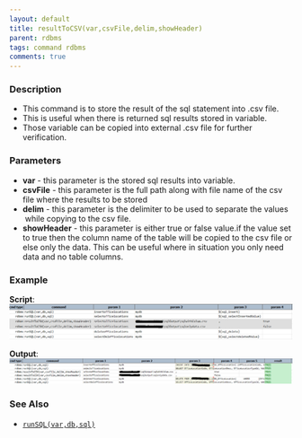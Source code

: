 ```yaml
---
layout: default
title: resultToCSV(var,csvFile,delim,showHeader)
parent: rdbms
tags: command rdbms
comments: true
---
```



### Description
- This command is to store the result of the sql statement into .csv file.
- This is useful when there is returned sql results stored in variable.
- Those variable can be copied into external .csv file for further verification.


### Parameters
- **var** \- this parameter is the stored sql results into variable.
- **csvFile** \- this parameter is the full path along with file name of the csv file where the results to be stored
- **delim** \- this parameter is the delimiter to be used to separate the values  while copying to the csv file.
- **showHeader** \- this parameter is either true or false value.if the value set to true then the column name of 
  the table will be copied to the csv file or else only the data.  This can be useful where in situation you only 
  need data and no table columns.


### Example
**Script**:<br/>
![](image/resultToCSV_01.png)

**Output**:<br/>
![](image/resultToCSV_02.png)


### See Also
- [`runSQL(var,db,sql)`](runSQL(var,db,sql))
